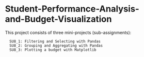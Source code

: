 # Student-Performance-Analysis-and-Budget-Visualization
This project consists of three mini-projects (sub-assignments): 


      SU8_1: Filtering and Selecting with Pandas 
      SU8_2: Grouping and Aggregating with Pandas  
      SU8_3: Plotting a budget with Matplotlib
